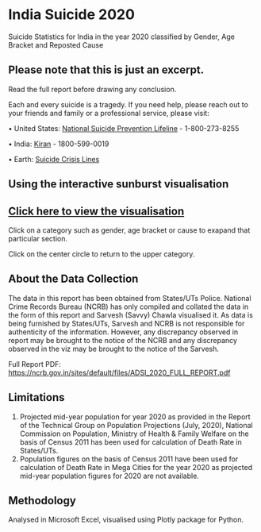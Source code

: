 # India Suicide 2020
Suicide Statistics for India in the year 2020 classified by Gender, Age Bracket and Reposted Cause

## Please note that this is just an excerpt.
Read the full report before drawing any conclusion. 

Each and every suicide is a tragedy. If you need help, please reach out to your friends and family or a professional service, please visit:

• United States: [National Suicide Prevention Lifeline](http://suicidepreventionlifeline.org/) - 1-800-273-8255

• India: [Kiran](https://static.vikaspedia.in/mediastorage/image/KIRAN.jpg) - 1800-599-0019

• Earth: [Suicide Crisis Lines](https://en.wikipedia.org/wiki/List_of_suicide_crisis_lines)

## Using the interactive sunburst visualisation
## [Click here to view the visualisation](https://savvychawla.github.io/IndiaSuicide2020/index.html)

Click on a category such as gender, age bracket or cause to exapand that particular section.

Click on the center circle to return to the upper category.

## About the Data Collection
The data in this report has been obtained from States/UTs Police. National Crime Records Bureau (NCRB) has only compiled and collated the data in the form of this report and Sarvesh (Savvy) Chawla visualised it. As data is being furnished by States/UTs, Sarvesh and NCRB is not responsible for authenticity of the information. However, any discrepancy observed in report may be brought to the notice of the NCRB and any discrepancy observed in the viz may be brought to the notice of the Sarvesh. 

Full Report PDF: https://ncrb.gov.in/sites/default/files/ADSI_2020_FULL_REPORT.pdf

## Limitations
1. Projected mid-year population for year 2020 as provided in the Report of the Technical Group on Population Projections (July, 2020), National Commission on Population, Ministry of Health & Family Welfare on the basis of Census 2011 has been used for calculation of Death Rate in States/UTs.
2. Population figures on the basis of Census 2011 have been used for calculation of Death Rate in Mega Cities for the year 2020 as projected mid-year population figures for 2020 are not available.

## Methodology
Analysed in Microsoft Excel, visualised using Plotly package for Python.
